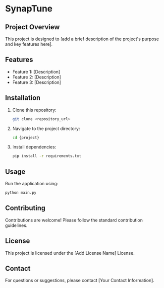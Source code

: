 # SynapTune

## Project Overview
This project is designed to [add a brief description of the project's purpose and key features here].

## Features
- Feature 1: [Description]
- Feature 2: [Description]
- Feature 3: [Description]

## Installation
1. Clone this repository:
   ```bash
   git clone <repository_url>
   ```
2. Navigate to the project directory:
   ```bash
   cd {project}
   ```
3. Install dependencies:
   ```bash
   pip install -r requirements.txt
   ```

## Usage
Run the application using:
```bash
python main.py
```

## Contributing
Contributions are welcome! Please follow the standard contribution guidelines.

## License
This project is licensed under the [Add License Name] License.

## Contact
For questions or suggestions, please contact [Your Contact Information].
